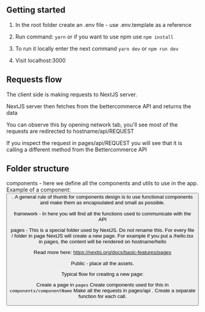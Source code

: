 ## Getting started

1. In the root folder create an .env file - use .env.template as a reference

2. Run command: `yarn` or if you want to use npm use `npm install`

3. To run it locally enter the next command `yarn dev` or `npm run dev`

4. Visit localhost:3000

## Requests flow

The client side is making requests to NextJS server.

NextJS server then fetches from the bettercommerce API and returns the data

You can observe this by opening network tab, you'll see most of the requests are redirected to hostname/api/REQUEST

If you inspect the request in pages/api/REQUEST you will see that it is calling a different method from the Bettercommerce API

## Folder structure

components - here we define all the components and utils to use in the app. Example of a component: <Button />. A general rule of thumb for components design is to use functional components and make them as encapsulated and small as possible.

framework - In here you will find all the functions used to communicate with the API

pages - This is a special folder used by NextJS. Do not rename this. For every file / folder in page NextJS will create a new page. For example if you put a /hello.tsx in pages, the content will be rendered on hostname/hello

Read more here: https://nextjs.org/docs/basic-features/pages

Public - place all the assets.

Typical flow for creating a new page:

Create a page in `pages`
Create components used for this in `components/componentName`
Make all the requests in pages/api . Create a separate function for each call.
